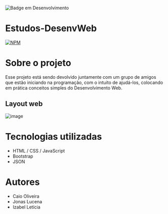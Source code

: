 ![Badge em Desenvolvimento](http://img.shields.io/static/v1?label=STATUS&message=EM%20DESENVOLVIMENTO&color=GREEN&style=for-the-badge)


# Estudos-DesenvWeb
[![NPM](https://img.shields.io/npm/l/react)](https://github.com/caio01/Estudos-DesenvWeb/blob/master/LICENSE)

# Sobre o projeto

Esse projeto está sendo devolvido juntamente com um grupo de amigos que estão iniciando na programação, com o intuito de ajudá-los, colocando em prática conceitos simples do Desenvolvimento Web.

## Layout web
![image](https://user-images.githubusercontent.com/49879702/207453517-0e21265b-452d-4444-9048-47d0c571aa4d.png)

# Tecnologias utilizadas
- HTML / CSS / JavaScript
- Bootstrap
- JSON

# Autores

- Caio Oliveira
- Jonas Lucena
- Izabel Letícia

